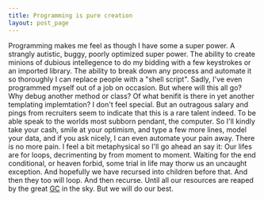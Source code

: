 ```yaml
---
title: Programming is pure creation
layout: post_page
---
```

Programming makes me feel as though I have some a super power. A strangly autistic, buggy, poorly optimized super power. The ability to create minions of dubious intellegence to do my bidding with a few keystrokes or an imported library. The ability to break down any process and automate it so thoroughly I can replace people with a "shell script". Sadly, I've even programmed myself out of a job on occasion. But where will this all go? Why debug another method or class? Of what benifit is there in yet another templating implemtation? I don't feel special. But an outragous salary and pings from recruiters seem to indicate that this is a rare talent indeed. To be able speak to the worlds most subborn pendant, the computer. So I'll kindly take your cash, smile at your optimism, and type a few more lines, model your data, and if you ask nicely, I can even automate your pain away. There is no more pain. I feel a bit metaphysical so I'll go ahead an say it: Our lifes are for loops, decrimenting by from moment to moment. Waiting for the end conditional, or heaven forbid, some trial in life may thorw us an uncaught exception. And hopefully we have recursed into children before that. And then they too will loop. And then recurse. Until all our resources are reaped by the great [GC](http://en.wikipedia.org/wiki/Garbage_collection_(computer_science)) in the sky. But we will do our best.
